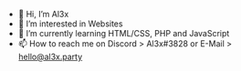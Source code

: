 - 👋 Hi, I’m Al3x
- 👀 I’m interested in Websites
- 🌱 I’m currently learning HTML/CSS, PHP and JavaScript
- 📫 How to reach me on Discord > Al3x#3828 or E-Mail > hello@al3x.party
